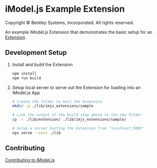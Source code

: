 # iModel.js Example Extension

Copyright © Bentley Systems, Incorporated. All rights reserved.

An example iModel.js Extension that demonstrates the basic setup for an [Extension](https://imodeljs.org/learning/frontend/extensions/).

## Development Setup

1. Install and build the Extension

    ```sh
    npm install
    npm run build
    ```

1. Setup local server to serve out the Extension for loading into an iModel.js App

    ```sh
    # Create the folder to host the Extension
    mkdir -p ./lib/imjs_extensions/sample

    # Link the output of the build step above to the new folder
    cp -r ./lib/extension/ ./lib/imjs_extensions/sample/

    # Setup a server hosting the Extension from "localhost:5000"
    npx serve --cors ./lib
    ```

## Contributing

[Contributing to iModel.js](https://github.com/imodeljs/imodeljs/blob/master/CONTRIBUTING.md)
